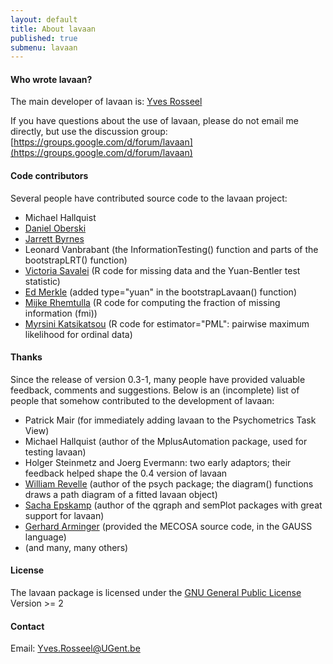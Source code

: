 ```yaml
---
layout: default
title: About lavaan
published: true
submenu: lavaan
---
```


#### Who wrote lavaan? ####

The main developer of lavaan is: [Yves Rosseel](http://users.ugent.be/~yrosseel/index.html)

If you have questions about the use of lavaan, please do not email me directly,
but use the discussion group:
[https://groups.google.com/d/forum/lavaan](https://groups.google.com/d/forum/lavaan)

#### Code contributors ####

Several people have contributed source code to the lavaan project:

- Michael Hallquist
- [Daniel Oberski](http://daob.org/)
- [Jarrett Byrnes](http://jarrettbyrnes.info/)
- Leonard Vanbrabant (the InformationTesting() function and parts of the bootstrapLRT() function)
- [Victoria Savalei](http://www2.psych.ubc.ca/~vsavalei/) (R code for missing data and the Yuan-Bentler test statistic)
- [Ed Merkle](http://psychology.missouri.edu/merklee) (added type="yuan" in the bootstrapLavaan() function)
- [Mijke Rhemtulla](http://www.crmda.ku.edu/people/mijke/) (R code for computing the fraction of missing information (fmi))
- [Myrsini Katsikatsou](http://personal.lse.ac.uk/katsikat/) (R code for estimator="PML": pairwise maximum likelihood for ordinal data)

#### Thanks ####

Since the release of version 0.3-1, many people have provided valuable
feedback, comments and suggestions. Below is an (incomplete) list of people
that somehow contributed to the development of lavaan:

- Patrick Mair (for immediately adding lavaan to the Psychometrics Task View)
- Michael Hallquist (author of the MplusAutomation package, used for testing lavaan)
- Holger Steinmetz and Joerg Evermann: two early adaptors; their feedback helped shape the 0.4 version of lavaan
- [William Revelle](http://www.personality-project.org/revelle.html) (author of the psych package; the diagram() functions draws a path diagram of a fitted lavaan object)
- [Sacha Epskamp](http://sachaepskamp.com/) (author of the qgraph and semPlot packages with great support for lavaan)
- [Gerhard Arminger](http://www.statistik.uni-wuppertal.de/startseite/mitarbeiter/univ-prof-dr-gerhard-arminger.html) (provided the MECOSA source code, in the GAUSS language)
- (and many, many others)

#### License ####

The lavaan package is licensed under the [GNU General Public License](http://www.gnu.org/licenses/) Version >= 2

#### Contact ####

Email: <Yves.Rosseel@UGent.be>

